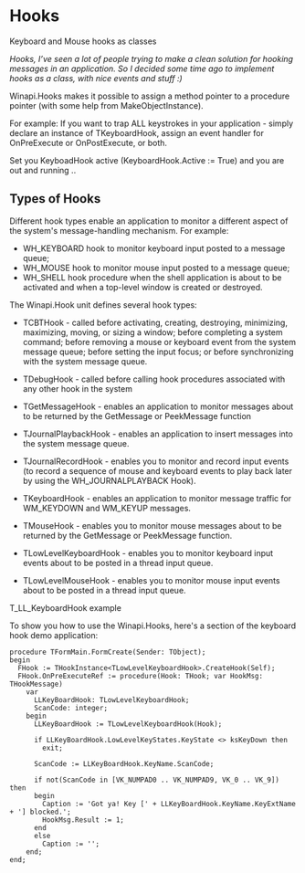 # Hooks
Keyboard and Mouse hooks as classes

*Hooks, I’ve seen a lot of people trying to make a clean solution for hooking messages in an application. So I decided some time ago to implement hooks as a class, with nice events and stuff :)*

Winapi.Hooks makes it possible to assign a method pointer to a procedure pointer (with some help from MakeObjectInstance).

For example: If you want to trap ALL keystrokes in your application - simply declare an instance of TKeyboardHook, assign an event handler for OnPreExecute or OnPostExecute, or both.

Set you KeyboadHook active (KeyboardHook.Active := True) and you are out and running ..

## Types of Hooks
Different hook types enable an application to monitor a different aspect of the system's message-handling mechanism.
For example:

- WH_KEYBOARD hook to monitor keyboard input posted to a message queue;
- WH_MOUSE hook to monitor mouse input posted to a message queue;
- WH_SHELL hook procedure when the shell application is about to be activated and when a top-level window is created or destroyed.

The Winapi.Hook unit defines several hook types:

- TCBTHook - called before activating, creating, destroying, minimizing, maximizing, moving, or sizing a window; before completing a system command; before removing a mouse or keyboard event from the system message queue; before setting the input focus; or before synchronizing with the system message queue.

- TDebugHook - called before calling hook procedures associated with any other hook in the system

- TGetMessageHook - enables an application to monitor messages about to be returned by the GetMessage or PeekMessage function

- TJournalPlaybackHook - enables an application to insert messages into the system message queue.

- TJournalRecordHook - enables you to monitor and record input events (to record a sequence of mouse and keyboard events to play back later by using the WH_JOURNALPLAYBACK Hook).

- TKeyboardHook - enables an application to monitor message traffic for WM_KEYDOWN and WM_KEYUP messages.

- TMouseHook - enables you to monitor mouse messages about to be returned by the GetMessage or PeekMessage function.

- TLowLevelKeyboardHook - enables you to monitor keyboard input events about to be posted in a thread input queue.

- TLowLevelMouseHook - enables you to monitor mouse input events about to be posted in a thread input queue.

T_LL_KeyboardHook example

To show you how to use the Winapi.Hooks, here's a section of the keyboard hook demo application:

```delphi
procedure TFormMain.FormCreate(Sender: TObject);
begin
  FHook := THookInstance<TLowLevelKeyboardHook>.CreateHook(Self);
  FHook.OnPreExecuteRef := procedure(Hook: THook; var HookMsg: THookMessage)
    var
      LLKeyBoardHook: TLowLevelKeyboardHook;
      ScanCode: integer;
    begin
      LLKeyBoardHook := TLowLevelKeyboardHook(Hook);

      if LLKeyBoardHook.LowLevelKeyStates.KeyState <> ksKeyDown then
        exit;

      ScanCode := LLKeyBoardHook.KeyName.ScanCode;

      if not(ScanCode in [VK_NUMPAD0 .. VK_NUMPAD9, VK_0 .. VK_9]) then
      begin
        Caption := 'Got ya! Key [' + LLKeyBoardHook.KeyName.KeyExtName + '] blocked.';
        HookMsg.Result := 1;
      end
      else
        Caption := '';
    end;
end;
```
